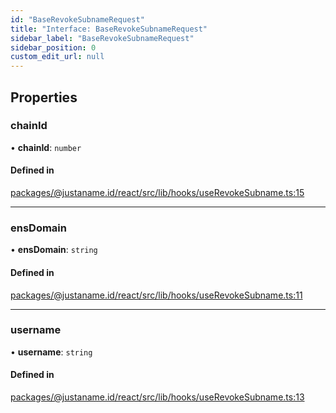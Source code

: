 ```yaml
---
id: "BaseRevokeSubnameRequest"
title: "Interface: BaseRevokeSubnameRequest"
sidebar_label: "BaseRevokeSubnameRequest"
sidebar_position: 0
custom_edit_url: null
---
```


## Properties

### chainId

• **chainId**: `number`

#### Defined in

[packages/@justaname.id/react/src/lib/hooks/useRevokeSubname.ts:15](https://github.com/JustaName-id/JustaName-sdk/blob/610ce53/packages/@justaname.id/react/src/lib/hooks/useRevokeSubname.ts#L15)

___

### ensDomain

• **ensDomain**: `string`

#### Defined in

[packages/@justaname.id/react/src/lib/hooks/useRevokeSubname.ts:11](https://github.com/JustaName-id/JustaName-sdk/blob/610ce53/packages/@justaname.id/react/src/lib/hooks/useRevokeSubname.ts#L11)

___

### username

• **username**: `string`

#### Defined in

[packages/@justaname.id/react/src/lib/hooks/useRevokeSubname.ts:13](https://github.com/JustaName-id/JustaName-sdk/blob/610ce53/packages/@justaname.id/react/src/lib/hooks/useRevokeSubname.ts#L13)
